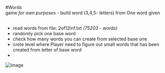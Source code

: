 #Words<br>
game <i>for own purposes</i> - build word (3,4,5- letters) from One word given<br><BR>

- read words from file: 2of12inf.txt <i>(75203 - words)</i>
- randomly pick one base word
- check how many words you can create from selected base one 
- crete level where Player need to figure out small words that has been created from letter of base word
-   
![image](https://github.com/user-attachments/assets/302cc363-5438-43d6-9f1a-2017a6504be2)
